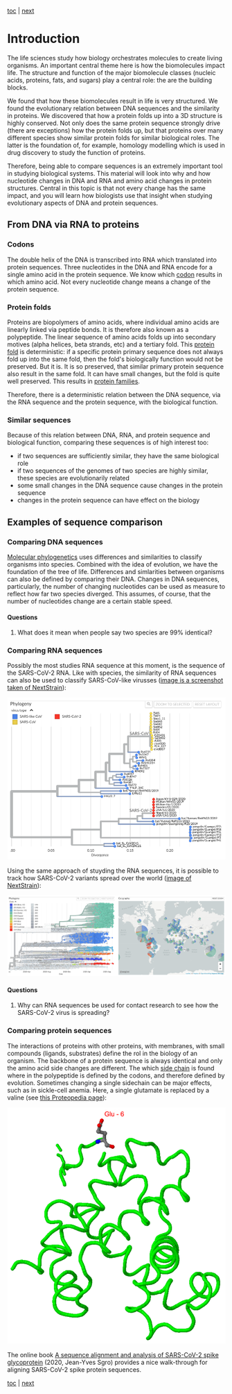 [toc](./README.md) | [next](comparing.md)

# Introduction

The life sciences study how biology orchestrates molecules to create living organisms.
An important central theme here is how the biomolecules impact life. The structure and
function of the major biomolecule classes (nucleic acids, proteins, fats, and sugars)
play a central role: the are the building blocks.

We found that how these biomolecules result in life is very structured. We found the 
evolutionary relation between DNA sequences and the similarity in proteins. We
discovered that how a protein folds up into a 3D structure is highly conserved. Not 
only does the same protein sequence strongly drive (there are exceptions) how the
protein folds up, but that proteins over many different species show similar protein
folds for similar biological roles. The latter is the foundation of, for example,
homology modelling which is used in drug discovery to study the function of proteins.

Therefore, being able to compare sequences is an extremely important tool in studying
biological systems. This material will look into why and how nucleotide changes in
DNA and RNA and amino acid changes in protein structures. Central in this topic is
that not every change has the same impact, and you will learn how biologists use that
insight when studying evolutionary aspects of DNA and protein sequences.

## From DNA via RNA to proteins

### Codons

The double helix of the DNA is transcribed into RNA which translated into protein sequences.
Three nucleotides in the DNA and RNA encode for a single amino acid in the protein sequence.
We know which [codon](https://en.wikipedia.org/wiki/DNA_and_RNA_codon_tables#Tables) results
in which amino acid. Not every nucleotide change means a change of the protein sequence.

### Protein folds

Proteins are biopolymers of amino acids, where individual amino acids are linearly linked via
peptide bonds. It is therefore also known as a polypeptide. The linear sequence of amino acids
folds up into secondary motives (alpha helices, beta strands,
etc) and a tertiary fold. This [protein fold](https://en.wikipedia.org/wiki/Protein_folding)
is deterministic: if a specific protein primary sequence does not always fold up into the same
fold, then the fold's biologically function would not be preserved. But it is. It is so
preserved, that similar primary protein sequence also result in the same fold. It can have small
changes, but the fold is quite well preserved. This results in [protein families](https://en.wikipedia.org/wiki/Protein_superfamily).

Therefore, there is a deterministic relation between the DNA sequence, via the RNA sequence
and the protein sequence, with the biological function. 

### Similar sequences

Because of this relation between DNA, RNA, and protein sequence and biological function,
comparing these sequences is of high interest too:

* if two sequences are sufficiently similar, they have the same biological role
* if two sequences of the genomes of two species are highly similar, these species are evolutionarily related
* some small changes in the DNA sequence cause changes in the protein sequence
* changes in the protein sequence can have effect on the biology

## Examples of sequence comparison

### Comparing DNA sequences

[Molecular phylogenetics](https://www.ncbi.nlm.nih.gov/books/NBK21122/) uses differences and similarities
to classify organisms into species. Combined with the idea of evolution, we have the foundation of the
tree of life. Differences and simlarities between organisms can also be defined by comparing their DNA.
Changes in DNA sequences, particularly, the number of changing nucleotides can be used as measure to
reflect how far two species diverged. This assumes, of course, that the number of nucleotides change
are a certain stable speed.

#### Questions

1. What does it mean when people say two species are 99% identical? <!-- button onclick="toggleAnswer('q1')">Answer</button><span id="q1" style="visibility: hidden"> http://purl.enanomapper.org/onto/ENM_9000074</span -->

### Comparing RNA sequences

Possibly the most studies RNA sequence at this moment, is the sequence of the SARS-CoV-2 RNA.
Like with species, the similarity of RNA sequences can also be used to classify SARS-CoV-like virusses
([image is a screenshot taken of NextStrain](https://nextstrain.org/groups/blab/sars-like-cov)):

![Phylogenetic tree of the SARS-CoV-like virusses of which the RNA sequences are known](sarscov2-like-virusses.png)

Using the same approach of stuyding the RNA sequences, it is possible to track how SARS-CoV-2 variants
spread over the world ([image of NextStrain]()):

![Phylogenetic tree of SARS-CoV-2 variants](sarscov2-variants.png)

#### Questions

1. Why can RNA sequences be used for contact research to see how the SARS-CoV-2 virus is spreading? <!-- button onclick="toggleAnswer('q1')">Answer</button><span id="q1" style="visibility: hidden"> http://purl.enanomapper.org/onto/ENM_9000074</span -->

### Comparing protein sequences

The interactions of proteins with other proteins, with membranes, with small compounds (ligands, substrates) define
the rol in the biology of an organism. The backbone of a protein sequence is always identical
and only the amino acid side changes are different. The which [side chain](https://en.wikipedia.org/wiki/Amino_acid)
is found where in the polypeptide is defined by the codons, and therefore defined by evolution. Sometimes changing
a single sidechain can be major effects, such as in sickle-cell anemia. Here, a single glutamate is replaced by a valine
(see [this Proteopedia page](https://proteopedia.org/wiki/index.php/Hemoglobin)):

![Screenshot of β hemoglobin monomer with the glutamate highlighted](glutamate.png)

The online book [A sequence alignment and analysis of SARS-CoV-2 spike glycoprotein](https://static-bcrf.biochem.wisc.edu/tutorials/COVID19/spikealignment/book/)
(2020, Jean-Yves Sgro) provides a nice walk-through for aligning SARS-CoV-2 spike protein sequences.

[toc](./README.md) | [next](comparing.md)

